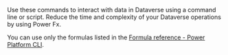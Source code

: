 Use these commands to interact with data in Dataverse using a command line or script. Reduce the time and complexity of your Dataverse operations by using Power Fx.

You can use only the formulas listed in the [Formula reference - Power Platform CLI](../../../../power-fx/formula-reference-pac-cli.md).